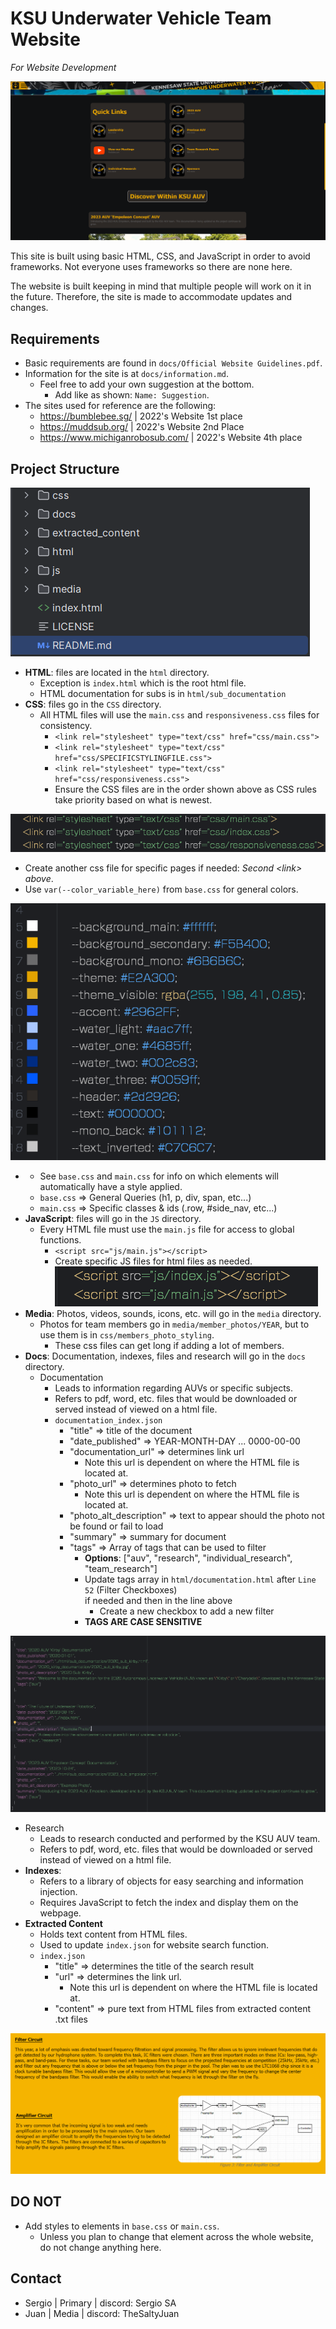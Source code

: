 # KSU Underwater Vehicle Team Website
_For Website Development_

![Home Page][1]

This site is built using basic HTML, CSS, and JavaScript in order to avoid frameworks. Not everyone uses frameworks so there are none here.

The website is built keeping in mind that multiple people will work on it in the future.
Therefore, the site is made to accommodate updates and changes.

## Requirements

- Basic requirements are found in ``docs/Official Website Guidelines.pdf``.
- Information for the site is at ``docs/information.md``.
  - Feel free to add your own suggestion at the bottom.
    - Add like as shown: ``Name: Suggestion``.
- The sites used for reference are the following:
  - https://bumblebee.sg/ | 2022's Website 1st place
  - https://muddsub.org/  | 2022's Website 2nd Place
  - https://www.michiganrobosub.com/ | 2022's Website 4th place

## Project Structure

![Project Structure][2]

- __HTML__: files are located in the  ``html`` directory.
  - Exception is ``index.html`` which is the root html file.
  - HTML documentation for subs is in ``html/sub_documentation``
- __CSS__: files go in the ``CSS`` directory.
  - All HTML files will use the ``main.css`` and ``responsiveness.css`` files for consistency.
    - ``<link rel="stylesheet" type="text/css" href="css/main.css">``
    - ``<link rel="stylesheet" type="text/css" href="css/SPECIFICSTYLINGFILE.css">``
    - ``<link rel="stylesheet" type="text/css" href="css/responsiveness.css">``
    - Ensure the CSS files are in the order shown above as CSS rules take priority based on what is newest.
    
![CSS Order][3]
  
  - Create another css file for specific pages if needed: *Second \<link> above*.
  - Use ``var(--color_variable_here)`` from ``base.css`` for general colors.

![Color Variables][4]

  - 
    - See ``base.css`` and ``main.css`` for info on which elements will automatically have a style applied.
    - ``base.css`` => General Queries (h1, p, div, span, etc...)
    - ``main.css`` => Specific classes & ids (.row, #side_nav, etc...)
- __JavaScript__: files will go in the ``JS`` directory.
  - Every HTML file must use the ``main.js`` file for access to global functions.
    - ```<script src="js/main.js"></script>```
    - Create specific JS files for html files as needed.
![Script Order][5]
- __Media__: Photos, videos, sounds, icons, etc. will go in the ``media`` directory.
  - Photos for team members go in ``media/member_photos/YEAR``, 
  but to use them is in ``css/members_photo_styling``.
    - These css files can get long if adding a lot of members.
- __Docs__: Documentation, indexes, files and research will go in the ``docs`` directory.
  - Documentation
    - Leads to information regarding AUVs or specific subjects.
    - Refers to pdf, word, etc. files that would be downloaded or served instead of viewed on a html file.
    - ``documentation_index.json``
      - "title" => title of the document
      - "date_published" => YEAR-MONTH-DAY ... 0000-00-00
      - "documentation_url" => determines link url
        - Note this url is dependent on where the HTML file is located at.
      - "photo_url" => determines photo to fetch
        - Note this url is dependent on where the HTML file is located at.
      - "photo_alt_description" => text to appear should the photo not be found or fail to load
      - "summary" => summary for document
      - "tags" => Array of tags that can be used to filter
        - __Options__: \["auv", "research", "individual_research", "team_research"]
        - Update tags array in ``html/documentation.html`` after ``Line 52`` (Filter Checkboxes)  
        if needed and then in the line above
          - Create a new checkbox to add a new filter
        - __TAGS ARE CASE SENSITIVE__

![Documentation Index][6]

  - Research
    - Leads to research conducted and performed by the KSU AUV team.
    - Refers to pdf, word, etc. files that would be downloaded or served instead of viewed on a html file.
  - __Indexes__:
    - Refers to a library of objects for easy searching and information injection.
    - Requires JavaScript to fetch the index and display them on the webpage.
- __Extracted Content__
  - Holds text content from HTML files.
  - Used to update ``index.json`` for website search function.
  - ``index.json``
    - "title" => determines the title of the search result
    - "url" => determines the link url. 
      - Note this url is dependent on where the HTML file is located at.
    - "content" => pure text from HTML files from extracted content .txt files

![Kirby Content][7]

## DO NOT

- Add styles to elements in ``base.css`` or ``main.css``.
  - Unless you plan to change that element across the whole website, do not change anything here.

## Contact

- Sergio | Primary | discord: Sergio SA
- Juan | Media | discord: TheSaltyJuan

[1]: media/doc_photos/main.png
[2]: media/doc_photos/top_level_project_structure.png
[3]: media/doc_photos/css_order.png
[4]: media/doc_photos/color_variables.png
[5]: media/doc_photos/script_order.png
[6]: media/doc_photos/doc_index.png
[7]: media/doc_photos/kirby_content.png